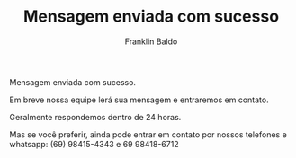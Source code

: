 ﻿---
title: Mensagem enviada com sucesso
ID: 96
post_title: Mensagem enviada com sucesso
author: Franklin Baldo
post_date: '2016-06-19 15:01:30'
layout: page
---

Mensagem enviada com sucesso.

Em breve nossa equipe lerá sua mensagem e entraremos em contato.

Geralmente respondemos dentro de 24 horas.

Mas se você preferir, ainda pode entrar em contato por nossos telefones e whatsapp: (69) 98415-4343 e 69 98418-6712
